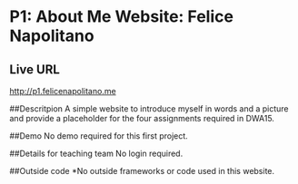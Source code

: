 # P1: About Me Website: Felice Napolitano

## Live URL
<http://p1.felicenapolitano.me>

##Descritpion
A simple website to introduce myself in words and a picture and provide a placeholder for the four assignments required in DWA15.

##Demo
No demo required for this first project.

##Details for teaching team
No login required.

##Outside code
*No outside frameworks or code used in this website.
